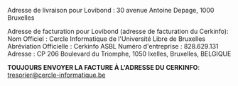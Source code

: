 Adresse de livraison pour Lovibond : 
30 avenue Antoine Depage, 1000 Bruxelles

Adresse de facturation pour Lovibond (adresse de facturation du Cerkinfo):
Nom Officiel : Cercle Informatique de l'Université Libre de Bruxelles
Abréviation Officielle : Cerkinfo ASBL
Numéro d'entreprise : 828.629.131
Adresse : CP 206 Boulevard du Triomphe, 1050 Ixelles, Bruxelles, BELGIQUE

**TOUJOURS ENVOYER LA FACTURE À L'ADRESSE DU CERKINFO**: <tresorier@cercle-informatique.be>

